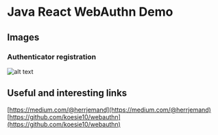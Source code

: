 # Java React WebAuthn Demo

## Images
### Authenticator registration

![alt text](https://raw.githubusercontent.com/xarenard/webauthn_fido_java_react/master/images/registration_authenticator.png)

## Useful and interesting links
[https://medium.com/@herrjemand](https://medium.com/@herrjemand)  
[https://github.com/koesie10/webauthn](https://github.com/koesie10/webauthn)


